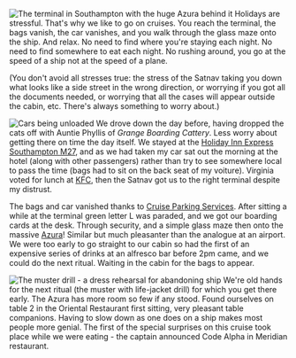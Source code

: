 ![The terminal in Southampton with the huge Azura behind it](terminal.JPG)
Holidays are stressful.  That's why we like to go on cruises.  You reach the terminal,
the bags vanish, the car vanishes, and you walk through the glass maze onto the ship. And
relax.  No need to find where you're staying each night.  No need to find somewhere to
eat each night.  No rushing around, you go at the speed of a ship not at the speed of
a plane.

(You don't avoid all stresses true: the stress of the Satnav taking you down what looks like
a side street in the wrong direction, or worrying if you got all the documents needed,
or worrying that all the cases will appear outside the cabin, etc. There's always something to
worry about.)

![Cars being unloaded](unloading.JPG)
We drove down the day before, having dropped the cats off with
Auntie Phyllis of *Grange Boarding Cattery*.  Less worry
about getting there on time the day itself.  We stayed at the
[Holiday Inn Express Southampton M27](https://www.ihg.com/holidayinnexpress/hotels/us/en/southampton/soabr/hoteldetail), and as we had
taken my car sat out the morning at the hotel (along with other passengers)
rather than try to see somewhere local to pass
the time (bags had to sit on the back seat of my voiture).  Virginia voted for lunch at
[KFC](https://www.kfc.co.uk/),
then the Satnav got us to the right terminal despite my distrust.

The bags and car vanished thanks to [Cruise Parking Services](https://www.cruiseparking.co.uk).  After sitting a while at the terminal
green letter L was paraded, and we got our boarding cards at the desk.  Through security, and a
simple glass maze then onto the massive [Azura](https://www.pocruises.com/cruise-ships/azura/)!  Similar but much pleasanter than the analogue at
an airport.  We were too early to go straight to our cabin so
had the first of an expensive series of drinks at an alfresco bar before 2pm came, and we could do
the next ritual. Waiting in the cabin for the bags to appear.

![The muster drill - a dress rehearsal for abandoning ship](muster.JPG)
We're old hands for the next ritual (the muster with life-jacket drill) for which you get there early.
The Azura has more room so few if any stood. Found ourselves on table 2 in the Oriental Restaurant
first sitting, very pleasant table companions.  Having to slow down as one does on a ship makes most
people more genial. The first of the special surprises on this cruise took place while we were
eating - the captain announced Code Alpha in Meridian restaurant.
